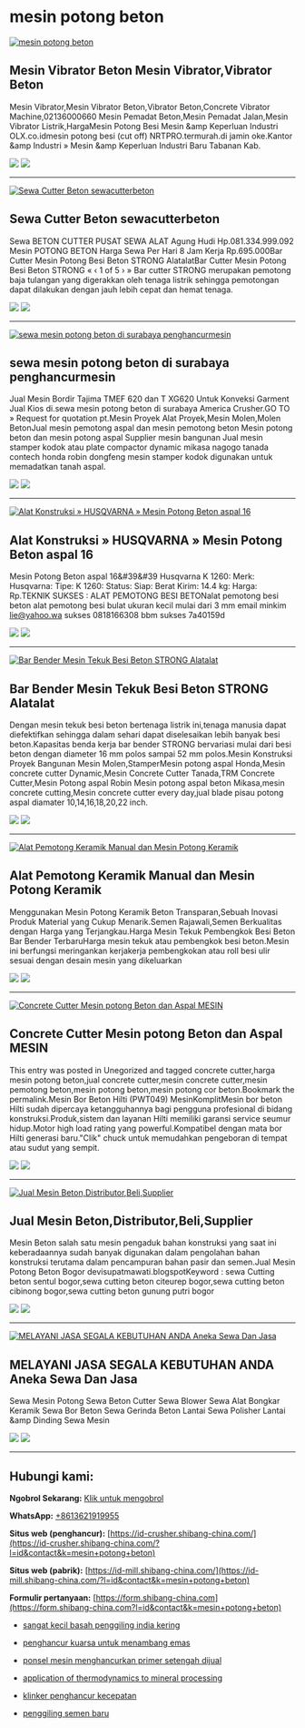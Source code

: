 # mesin potong beton

<a href="https://swt.shibang-china.com/?l=id&img&k=mesin+potong+beton" target="_blank">![mesin potong beton](http://static.shibang-china.com/all-800x300/234.jpg)</a>

## Mesin Vibrator Beton Mesin Vibrator,Vibrator Beton
Mesin Vibrator,Mesin Vibrator Beton,Vibrator Beton,Concrete Vibrator Machine,02136000660 Mesin Pemadat Beton,Mesin Pemadat Jalan,Mesin Vibrator Listrik,HargaMesin Potong Besi Mesin &amp Keperluan Industri OLX.co.idmesin potong besi (cut off) NRTPRO.termurah.di jamin oke.Kantor &amp Industri » Mesin &amp Keperluan Industri Baru Tabanan Kab.


<a href="https://whatsapp.shibangsoft.com/WhatsApp.php" target="_blank" title="WhatsApp">![](http://static.shibang-china.com/icon/whatsapp.png)</a> <a href="https://swt.shibang-china.com/?l=id&icon&k=mesin+potong+beton" target="_blank">![](http://static.shibang-china.com/icon/chat-id.png)</a>

---

<a href="https://swt.shibang-china.com/?l=id&img&k=mesin+potong+beton" target="_blank">![Sewa Cutter Beton sewacutterbeton](http://static.shibang-china.com/all-800x300/268.jpg)</a>

## Sewa Cutter Beton sewacutterbeton
Sewa BETON CUTTER PUSAT SEWA ALAT Agung Hudi Hp.081.334.999.092 Mesin POTONG BETON Harga Sewa Per Hari 8 Jam Kerja Rp.695.000Bar Cutter Mesin Potong Besi Beton STRONG AlatalatBar Cutter Mesin Potong Besi Beton STRONG « ‹ 1 of 5 › » Bar cutter STRONG merupakan pemotong baja tulangan yang digerakkan oleh tenaga listrik sehingga pemotongan dapat dilakukan dengan jauh lebih cepat dan hemat tenaga.


<a href="https://whatsapp.shibangsoft.com/WhatsApp.php" target="_blank" title="WhatsApp">![](http://static.shibang-china.com/icon/whatsapp.png)</a> <a href="https://swt.shibang-china.com/?l=id&icon&k=mesin+potong+beton" target="_blank">![](http://static.shibang-china.com/icon/chat-id.png)</a>

---

<a href="https://swt.shibang-china.com/?l=id&img&k=mesin+potong+beton" target="_blank">![sewa mesin potong beton di surabaya penghancurmesin](http://static.shibang-china.com/all-800x300/999.jpg)</a>

## sewa mesin potong beton di surabaya penghancurmesin
Jual Mesin Bordir Tajima TMEF 620 dan T XG620 Untuk Konveksi Garment Jual Kios di.sewa mesin potong beton di surabaya America Crusher.GO TO » Request for quotation pt.Mesin Proyek Alat Proyek,Mesin Molen,Molen BetonJual mesin pemotong aspal dan mesin pemotong beton Mesin potong beton dan mesin potong aspal Supplier mesin bangunan Jual mesin stamper kodok atau plate compactor dynamic mikasa nagogo tanada contech honda robin dongfeng mesin stamper kodok digunakan untuk memadatkan tanah aspal.


<a href="https://whatsapp.shibangsoft.com/WhatsApp.php" target="_blank" title="WhatsApp">![](http://static.shibang-china.com/icon/whatsapp.png)</a> <a href="https://swt.shibang-china.com/?l=id&icon&k=mesin+potong+beton" target="_blank">![](http://static.shibang-china.com/icon/chat-id.png)</a>

---

<a href="https://swt.shibang-china.com/?l=id&img&k=mesin+potong+beton" target="_blank">![Alat Konstruksi » HUSQVARNA » Mesin Potong Beton aspal 16](http://static.shibang-china.com/all-800x300/603.jpg)</a>

## Alat Konstruksi » HUSQVARNA » Mesin Potong Beton aspal 16
Mesin Potong Beton aspal 16&#39&#39 Husqvarna K 1260: Merk: Husqvarna: Tipe: K 1260: Status: Siap: Berat Kirim: 14.4 kg: Harga: Rp.TEKNIK SUKSES : ALAT PEMOTONG BESI BETONalat pemotong besi beton alat pemotong besi bulat ukuran kecil mulai dari 3 mm email minkim lie@yahoo.wa sukses 0818166308 bbm sukses 7a40159d


<a href="https://whatsapp.shibangsoft.com/WhatsApp.php" target="_blank" title="WhatsApp">![](http://static.shibang-china.com/icon/whatsapp.png)</a> <a href="https://swt.shibang-china.com/?l=id&icon&k=mesin+potong+beton" target="_blank">![](http://static.shibang-china.com/icon/chat-id.png)</a>

---

<a href="https://swt.shibang-china.com/?l=id&img&k=mesin+potong+beton" target="_blank">![Bar Bender Mesin Tekuk Besi Beton STRONG Alatalat](http://static.shibang-china.com/all-800x300/777.jpg)</a>

## Bar Bender Mesin Tekuk Besi Beton STRONG Alatalat
Dengan mesin tekuk besi beton bertenaga listrik ini,tenaga manusia dapat diefektifkan sehingga dalam sehari dapat diselesaikan lebih banyak besi beton.Kapasitas benda kerja bar bender STRONG bervariasi mulai dari besi beton dengan diameter 16 mm polos sampai 52 mm polos.Mesin Konstruksi Proyek Bangunan Mesin Molen,StamperMesin potong aspal Honda,Mesin concrete cutter Dynamic,Mesin Concrete Cutter Tanada,TRM Concrete Cutter,Mesin Potong aspal Robin Mesin potong aspal beton Mikasa,mesin concrete cutting,Mesin concrete cutter every day,jual blade pisau potong aspal diamater 10,14,16,18,20,22 inch.


<a href="https://whatsapp.shibangsoft.com/WhatsApp.php" target="_blank" title="WhatsApp">![](http://static.shibang-china.com/icon/whatsapp.png)</a> <a href="https://swt.shibang-china.com/?l=id&icon&k=mesin+potong+beton" target="_blank">![](http://static.shibang-china.com/icon/chat-id.png)</a>

---

<a href="https://swt.shibang-china.com/?l=id&img&k=mesin+potong+beton" target="_blank">![Alat Pemotong Keramik Manual dan Mesin Potong Keramik](http://static.shibang-china.com/all-800x300/418.jpg)</a>

## Alat Pemotong Keramik Manual dan Mesin Potong Keramik
Menggunakan Mesin Potong Keramik Beton Transparan,Sebuah Inovasi Produk Material yang Cukup Menarik.Semen Rajawali,Semen Berkualitas dengan Harga yang Terjangkau.Harga Mesin Tekuk Pembengkok Besi Beton Bar Bender TerbaruHarga mesin tekuk atau pembengkok besi beton.Mesin ini berfungsi meringankan kerjakerja pembengkokan atau roll besi ulir sesuai dengan desain mesin yang dikeluarkan


<a href="https://whatsapp.shibangsoft.com/WhatsApp.php" target="_blank" title="WhatsApp">![](http://static.shibang-china.com/icon/whatsapp.png)</a> <a href="https://swt.shibang-china.com/?l=id&icon&k=mesin+potong+beton" target="_blank">![](http://static.shibang-china.com/icon/chat-id.png)</a>

---

<a href="https://swt.shibang-china.com/?l=id&img&k=mesin+potong+beton" target="_blank">![Concrete Cutter Mesin potong Beton dan Aspal MESIN](http://static.shibang-china.com/all-800x300/597.jpg)</a>

## Concrete Cutter Mesin potong Beton dan Aspal MESIN
This entry was posted in Unegorized and tagged concrete cutter,harga mesin potong beton,jual concrete cutter,mesin concrete cutter,mesin pemotong beton,mesin potong beton,mesin potong cor beton.Bookmark the permalink.Mesin Bor Beton Hilti (PWT049) MesinKomplitMesin bor beton Hilti sudah dipercaya ketangguhannya bagi pengguna profesional di bidang konstruksi.Produk,sistem dan layanan Hilti memiliki garansi service seumur hidup.Motor high load rating yang powerful.Kompatibel dengan mata bor Hilti generasi baru."Clik" chuck untuk memudahkan pengeboran di tempat atau sudut yang sempit.


<a href="https://whatsapp.shibangsoft.com/WhatsApp.php" target="_blank" title="WhatsApp">![](http://static.shibang-china.com/icon/whatsapp.png)</a> <a href="https://swt.shibang-china.com/?l=id&icon&k=mesin+potong+beton" target="_blank">![](http://static.shibang-china.com/icon/chat-id.png)</a>

---

<a href="https://swt.shibang-china.com/?l=id&img&k=mesin+potong+beton" target="_blank">![Jual Mesin Beton,Distributor,Beli,Supplier](http://static.shibang-china.com/all-800x300/874.jpg)</a>

## Jual Mesin Beton,Distributor,Beli,Supplier
Mesin Beton salah satu mesin pengaduk bahan konstruksi yang saat ini keberadaannya sudah banyak digunakan dalam pengolahan bahan konstruksi terutama dalam pencampuran bahan pasir dan semen.Jual Mesin Potong Beton Bogor devisupatmawati.blogspotKeyword : sewa Cutting beton sentul bogor,sewa cutting beton citeurep bogor,sewa cutting beton cibinong bogor,sewa cutting beton gunung putri﻿ bogor


<a href="https://whatsapp.shibangsoft.com/WhatsApp.php" target="_blank" title="WhatsApp">![](http://static.shibang-china.com/icon/whatsapp.png)</a> <a href="https://swt.shibang-china.com/?l=id&icon&k=mesin+potong+beton" target="_blank">![](http://static.shibang-china.com/icon/chat-id.png)</a>

---

<a href="https://swt.shibang-china.com/?l=id&img&k=mesin+potong+beton" target="_blank">![MELAYANI JASA SEGALA KEBUTUHAN ANDA Aneka Sewa Dan Jasa](http://static.shibang-china.com/all-800x300/791.jpg)</a>

## MELAYANI JASA SEGALA KEBUTUHAN ANDA Aneka Sewa Dan Jasa
Sewa Mesin Potong Sewa Beton Cutter Sewa Blower Sewa Alat Bongkar Keramik Sewa Bor Beton Sewa Gerinda Beton Lantai Sewa Polisher Lantai &amp Dinding Sewa Mesin

<a href="https://whatsapp.shibangsoft.com/WhatsApp.php" target="_blank" title="WhatsApp">![](http://static.shibang-china.com/icon/whatsapp.png)</a> <a href="https://swt.shibang-china.com/?l=id&icon&k=mesin+potong+beton" target="_blank">![](http://static.shibang-china.com/icon/chat-id.png)</a>

---
## Hubungi kami:

**Ngobrol Sekarang:** [Klik untuk mengobrol](https://swt.shibang-china.com?l=id&contact&k=mesin+potong+beton)

**WhatsApp:**  [+8613621919955](https://whatsapp.shibangsoft.com/WhatsApp.php)

**Situs web (penghancur):** [https://id-crusher.shibang-china.com/](https://id-crusher.shibang-china.com/?l=id&contact&k=mesin+potong+beton)

**Situs web (pabrik):** [https://id-mill.shibang-china.com/](https://id-mill.shibang-china.com/?l=id&contact&k=mesin+potong+beton)

**Formulir pertanyaan:** [https://form.shibang-china.com](https://form.shibang-china.com?l=id&contact&k=mesin+potong+beton)

* [sangat kecil basah penggiling india kering](../40/sangat%20kecil%20basah%20penggiling%20india%20kering.md)

* [penghancur kuarsa untuk menambang emas](../33/penghancur%20kuarsa%20untuk%20menambang%20emas.md)

* [ponsel mesin menghancurkan primer setengah dijual](../31/ponsel%20mesin%20menghancurkan%20primer%20setengah%20dijual.md)

* [application of thermodynamics to mineral processing](../34/application%20of%20thermodynamics%20to%20mineral%20processing.md)

* [klinker penghancur kecepatan](../38/klinker%20penghancur%20kecepatan.md)

* [penggiling semen baru](../31/penggiling%20semen%20baru.md)